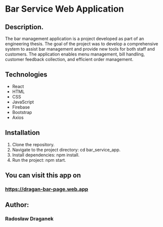 # Bar Service Web Application

## Description.

The bar management application is a project developed as part of an engineering thesis. The goal of the project was to develop a comprehensive system to assist bar management and provide new tools for both staff and customers. The application enables menu management, bill handling, customer feedback collection, and efficient order management.

## Technologies

- React
- HTML
- CSS
- JavaScript
- Firebase
- Bootstrap
- Axios

## Installation

1. Clone the repository.
2. Navigate to the project directory: cd bar_service_app.
3. Install dependencies: npm install.
4. Run the project: npm start.

## You can visit this app on
### https://dragan-bar-page.web.app

## Author:
### Radosław Draganek
